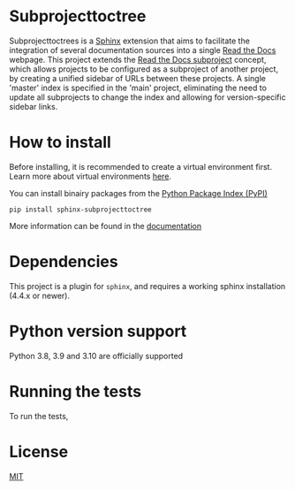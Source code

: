 # Subprojecttoctree
Subprojecttoctrees is a [Sphinx](https://www.sphinx-doc.org) extension that aims
to facilitate the integration of several documentation sources into a single 
[Read the Docs](https://docs.readthedocs.io) webpage. This project extends the 
[Read the Docs subproject](https://docs.readthedocs.io/en/stable/subprojects.html) 
concept, which allows projects to be configured as a subproject of another project, 
by creating a unified sidebar of URLs between these projects. A single 'master' index
is specified in the 'main' project, eliminating the need to update all subprojects 
to change the index and allowing for version-specific sidebar links.

# How to install
Before installing, it is recommended to create a virtual environment first.
Learn more about virtual environments [here](https://docs.python.org/3/tutorial/venv.html).

You can install binairy packages from the 
[Python Package Index (PyPI)](https://pypi.org/project/sphinx-subprojecttoctree/)

```
pip install sphinx-subprojecttoctree
```

More information can be found in the 
[documentation](https://sphinx-subprojecttoctree.readthedocs.io/en/latest/installation.html)

# Dependencies
This project is a plugin for `sphinx`, and requires a working sphinx installation (4.4.x or newer).  

# Python version support
Python 3.8, 3.9 and 3.10 are officially supported

# Running the tests
To run the tests,       

# License
[MIT](https://github.com/DriesSchaumont/sphinx-subprojecttoctree/blob/main/LICENSE)